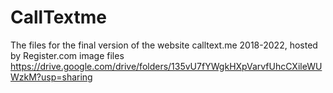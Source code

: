 # CallTextme
The files for the final version of the website calltext.me 2018-2022, hosted by Register.com
image files https://drive.google.com/drive/folders/135vU7fYWgkHXpVarvfUhcCXileWUWzkM?usp=sharing
